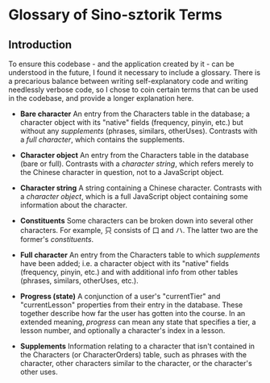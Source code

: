 # Glossary of Sino-sztorik Terms

## Introduction

To ensure this codebase - and the application created by it - can be understood in the future, I found it necessary to include a glossary. There is a precarious balance between writing self-explanatory code and writing needlessly verbose code, so I chose to coin certain terms that can be used in the codebase, and provide a longer explanation here.

- **Bare character**
  An entry from the Characters table in the database; a character object with its "native" fields (frequency, pinyin, etc.) but without any _supplements_ (phrases, similars, otherUses). Contrasts with a _full character_, which contains the supplements.

- **Character object**
  An entry from the Characters table in the database (bare or full). Contrasts with a _character string_, which refers merely to the Chinese character in question, not to a JavaScript object.

- **Character string**
  A string containing a Chinese character. Contrasts with a _character object_, which is a full JavaScript object containing some information about the character.

- **Constituents**
  Some characters can be broken down into several other characters. For example, 只 consists of 口 and ハ. The latter two are the former's _constituents_.

- **Full character**
  An entry from the Characters table to which _supplements_ have been added; i.e. a character object with its "native" fields (frequency, pinyin, etc.) and with additional info from other tables (phrases, similars, otherUses, etc.).

- **Progress (state)**
  A conjunction of a user's "currentTier" and "currentLesson" properties from their entry in the database. These together describe how far the user has gotten into the course. In an extended meaning, _progress_ can mean any state that specifies a tier, a lesson number, and optionally a character's index in a lesson.

- **Supplements**
  Information relating to a character that isn't contained in the Characters (or CharacterOrders) table, such as phrases with the character, other characters similar to the character, or the character's other uses.
